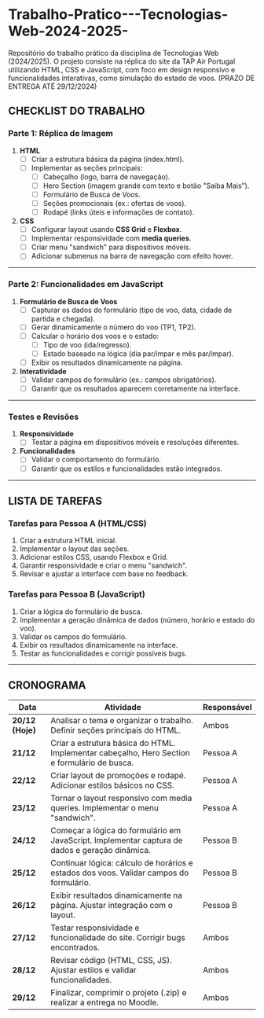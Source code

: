 # Trabalho-Pratico---Tecnologias-Web-2024-2025-
Repositório do trabalho prático da disciplina de Tecnologias Web (2024/2025). O projeto consiste na réplica do site da TAP Air Portugal utilizando HTML, CSS e JavaScript, com foco em design responsivo e funcionalidades interativas, como simulação do estado de voos. (PRAZO  DE ENTREGA ATÉ 29/12/2024)


## **CHECKLIST DO TRABALHO**

### **Parte 1: Réplica de Imagem**
1. **HTML**
   - [ ] Criar a estrutura básica da página (index.html).
   - [ ] Implementar as seções principais:
     - [ ] Cabeçalho (logo, barra de navegação).
     - [ ] Hero Section (imagem grande com texto e botão "Saiba Mais").
     - [ ] Formulário de Busca de Voos.
     - [ ] Seções promocionais (ex.: ofertas de voos).
     - [ ] Rodapé (links úteis e informações de contato).

2. **CSS**
   - [ ] Configurar layout usando **CSS Grid** e **Flexbox**.
   - [ ] Implementar responsividade com **media queries**.
   - [ ] Criar menu "sandwich" para dispositivos móveis.
   - [ ] Adicionar submenus na barra de navegação com efeito hover.

---

### **Parte 2: Funcionalidades em JavaScript**
1. **Formulário de Busca de Voos**
   - [ ] Capturar os dados do formulário (tipo de voo, data, cidade de partida e chegada).
   - [ ] Gerar dinamicamente o número do voo (TP1, TP2).
   - [ ] Calcular o horário dos voos e o estado:
     - [ ] Tipo de voo (ida/regresso).
     - [ ] Estado baseado na lógica (dia par/ímpar e mês par/ímpar).
   - [ ] Exibir os resultados dinamicamente na página.

2. **Interatividade**
   - [ ] Validar campos do formulário (ex.: campos obrigatórios).
   - [ ] Garantir que os resultados aparecem corretamente na interface.

---

### **Testes e Revisões**
1. **Responsividade**
   - [ ] Testar a página em dispositivos móveis e resoluções diferentes.
2. **Funcionalidades**
   - [ ] Validar o comportamento do formulário.
   - [ ] Garantir que os estilos e funcionalidades estão integrados.

---

## **LISTA DE TAREFAS**

### **Tarefas para Pessoa A (HTML/CSS)**
1. Criar a estrutura HTML inicial.
2. Implementar o layout das seções.
3. Adicionar estilos CSS, usando Flexbox e Grid.
4. Garantir responsividade e criar o menu "sandwich".
5. Revisar e ajustar a interface com base no feedback.

### **Tarefas para Pessoa B (JavaScript)**
1. Criar a lógica do formulário de busca.
2. Implementar a geração dinâmica de dados (número, horário e estado do voo).
3. Validar os campos do formulário.
4. Exibir os resultados dinamicamente na interface.
5. Testar as funcionalidades e corrigir possíveis bugs.

---

## **CRONOGRAMA**

| **Data**         | **Atividade**                                                                                     | **Responsável**    |
|-------------------|---------------------------------------------------------------------------------------------------|--------------------|
| **20/12 (Hoje)** | Analisar o tema e organizar o trabalho. Definir seções principais do HTML.                         | Ambos              |
| **21/12**        | Criar a estrutura básica do HTML. Implementar cabeçalho, Hero Section e formulário de busca.       | Pessoa A           |
| **22/12**        | Criar layout de promoções e rodapé. Adicionar estilos básicos no CSS.                              | Pessoa A           |
| **23/12**        | Tornar o layout responsivo com media queries. Implementar o menu "sandwich".                       | Pessoa A           |
| **24/12**        | Começar a lógica do formulário em JavaScript. Implementar captura de dados e geração dinâmica.     | Pessoa B           |
| **25/12**        | Continuar lógica: cálculo de horários e estados dos voos. Validar campos do formulário.            | Pessoa B           |
| **26/12**        | Exibir resultados dinamicamente na página. Ajustar integração com o layout.                        | Pessoa B           |
| **27/12**        | Testar responsividade e funcionalidade do site. Corrigir bugs encontrados.                         | Ambos              |
| **28/12**        | Revisar código (HTML, CSS, JS). Ajustar estilos e validar funcionalidades.                         | Ambos              |
| **29/12**        | Finalizar, comprimir o projeto (.zip) e realizar a entrega no Moodle.                              | Ambos              |
